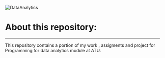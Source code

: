 
![DataAnalytics](https://media.istockphoto.com/id/913219882/photo/financial-graph-on-technology-abstract-background.jpg?s=612x612&w=0&k=20&c=0P0vbPiPsHOH_uzZEzL6CmpZwIDIArtNj_PsQVwxkEM=)



# About this repository:
***


This repository contains a portion of my work , assigments and project for Programming for data analytics module at ATU.


